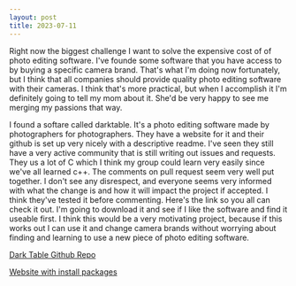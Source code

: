 ```yaml
---
layout: post
title: 2023-07-11
---
```


Right now the biggest challenge I want to solve the expensive cost of of photo editing software. I've founde some software that you have access to by buying a specific camera brand. That's what I'm doing now fortunately, but I think that all companies should provide quality photo editing software with their cameras. I think that's more practical, but when I accomplish it I'm definitely going to tell my mom about it. She'd be very happy to see me merging my passions that way.

I found a softare called darktable. It's a photo editing software made by photographers for photographers. They have a website for it and their github is set up very nicely with a descriptive readme. I've seen they still have a very active community that is still writing out issues and requests. They us a lot of C which I think my group could learn very easily since we've all learned c++. The comments on pull request seem very well put together. I don't see any disrespect, and everyone seems very informed with what the change is and how it will impact the project if accepted. I think they've tested it before commenting. Here's the link so you all can check it out. I'm going to download it and see if I like the software and find it useable first. I think this would be a very motivating project, because if this works out I can use it and change camera brands without worrying about finding and learning to use a new piece of photo editing software.

[Dark Table Github Repo](https://github.com/darktable-org/darktable)

[Website with install packages](https://www.darktable.org)
